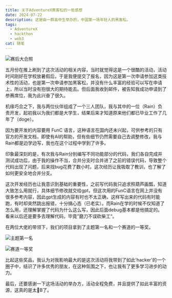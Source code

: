```yaml
---
title: 关于AdventureX黑客松的一些感想
date: 2024-07-22
description: 这是由一群高中生举办的，中国第一场年轻人的黑客松。
tags:
  - AdventureX
  - hackthon
  - web3
cat: 随笔
---
```

![赛后大合照](https://abnerblog-1317606226.cos.ap-nanjing.myqcloud.com/202407222354731.png)

五月份在推上刷到了这次活动的相关内容，当时就觉得这是一个很酷的活动，活动时间刚好在学校放暑假后，于是我便提交了报名，因为这是第一次申请参加这类技术性的活动，也是第一次申请参加黑客松，并没有什么丰富的经验可以写在申请上，所以当时没有抱很大的期待能去。但后面我收到邮件，被告知我成功申请到了参赛席位，我为此兴奋了很久。

机缘巧合之下，我与两位伙伴组成了一个三人团队，我与其中的一位（Rain）负责开发，起初我以为我们都是大学生，结果后来才知道原来他们都已毕业工作了几年了（doge）。

因为要开发的内容要用 FunC 语言，这种语言在国内还未兴起，可供参考的只有官方的开发文档，即使有AI的帮助，但有些细节仍然需要自己去调整修改，我与Rain都是边学边写，我也在这个过程中学到了许多。

印象最深刻的是，有次我与Rain分别编写不同功能部分的代码，我们各自完成并测试成功后，由于我的操作不当，合并分支时合并进了之前的错误代码，导致整个代码出现了问题，后来找bug花费了数小时。这次经历让我吸取了教训，也了解了如何更安全地合并分支。

这次开发经历也让我意识到基础的重要性，之前写代码我只追求照葫芦画瓢，知道大致怎么用就行，具体细节修改就交给gpt，但这次用的FunC语言在网上并没有很多参考内容，因此gpt生成的内容有时也不太正确，这样写出来的代码有时能跑，有时却突然跳出报错，十分搞心态（已老实）。而Rain在学的时候不仅知道了怎么用，还理解掌握了代码为什么这么写，因此后面debug基本都是他搞定的。看来以后还是要多去理解代码，毕竟”磨刀不误砍柴工“。

在两位大佬的带领下，我们的项目拿到了主题第一名和一个赛道的一等奖。

![主题第一名](https://abnerblog-1317606226.cos.ap-nanjing.myqcloud.com/202407232333382.png)

![赛道一等奖](https://abnerblog-1317606226.cos.ap-nanjing.myqcloud.com/202407232335176.png)

比起这些奖品，我认为对我影响最大的是这次活动将我带到了如此'hacker'的一个圈子中，结识了许多优秀的朋友，在这种氛围之下，也让我有了更多学习进步的动力。

最后，还要感谢一下这场活动的举办方，活动全程免费，并且提供了如此丰富的资源，这真的是太🐂B了。

